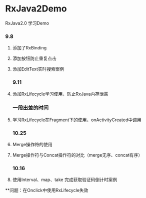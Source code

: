 # RxJava2Demo

RxJava2.0 学习Demo

### 9.8

1.  添加了RxBinding
2.  添加按钮防止重复点击
3.  添加EditText实时搜索案例

    ### 9.11

4.  添加RxLifecycle学习使用，防止RxJava内存泄露

    ### 一段出差的时间

5.  学习RxLifecycle在Fragment下的使用，onActivityCreated中调用

    ### 10.25

6.  Merge操作符的使用

7.  Merge操作符与Concat操作符的对比（merge无序、concat有序）

    ### 10.16

8.  使用Interval、map、take 完成获取验证码倒计时案例

**问题：在Onclick中使用RxLifecycle失效